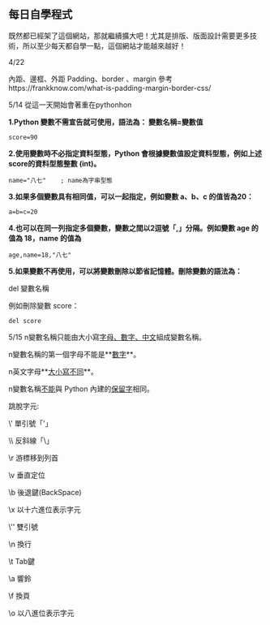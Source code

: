 ## 每日自學程式

既然都已經架了這個網站，那就繼續擴大吧！尤其是排版、版面設計需要更多技術，所以至少每天都自學一點，這個網站才能越來越好！

4/22

內距、邊框、外距
Padding、border 、margin 
參考https://frankknow.com/what-is-padding-margin-border-css/

5/14
從這一天開始會著重在pythonhon

**1.Python 變數不需宣告就可使用，語法為：
變數名稱=變數值**

	score=90

**2.使用變數時不必指定資料型態，Python 會根據變數值設定資料型態，例如上述 score的資料型態整數 (int)。**

	name="八七"    ; name為字串型態

**3.如果多個變數具有相同值，可以一起指定，例如變數 a、b、c 的值皆為20：**

	a=b=c=20

**4.也可以在同一列指定多個變數，變數之間以2逗號「,」分隔。例如變數 age 的值為 18，name 的值為**

	age,name=18,"八七"

**5.如果變數不再使用，可以將變數刪除以節省記憶體。刪除變數的語法為：**

del 變數名稱

例如刪除變數 score：

	del score

5/15
n變數名稱只能由大小寫<u>字母、數字、中文</u>組成變數名稱。

n變數名稱的第一個字母不能是**<u>數字</u>**。

n英文字母**<u>大小寫不同</u>**。

n變數名稱<u>不能</u>與 Python 內建的<u>保留字</u>相同。

跳脫字元:

\\'   單引號「'」

\\\   反斜線「\\」

\\r   游標移到列首

\\v  垂直定位

\\b  後退鍵(BackSpace)

\\x  以十六進位表示字元



 \\''   雙引號

 \\n  換行

 \\t   Tab鍵

\\a   響鈴

\\f   換頁

\\o  以八進位表示字元










